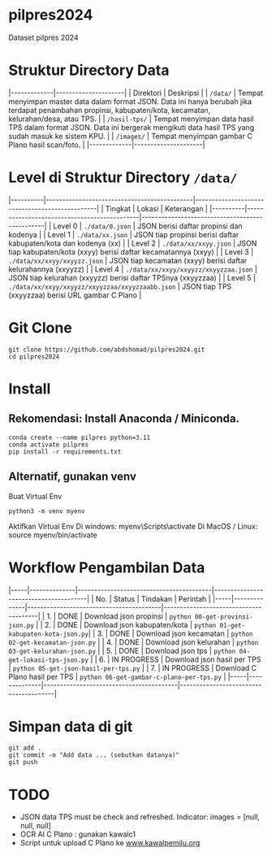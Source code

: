 # pilpres2024
Dataset pilpres 2024

# Struktur Directory Data

|-------------|---------------------|
| Direktori   | Deskripsi           |
| `/data/`   | Tempat menyimpan master data dalam format JSON. Data ini hanya berubah jika terdapat penambahan propinsi, kabupaten/kota, kecamatan, kelurahan/desa, atau TPS. |
| `/hasil-tps/` | Tempat menyimpan data hasil TPS dalam format JSON. Data ini bergerak mengikuti data hasil TPS yang sudah masuk ke sistem KPU. |
| `/images/` | Tempat menyimpan gambar C Plano hasil scan/foto. |
|-------------|---------------------|

# Level di Struktur Directory `/data/`

|----------|---------------------------------------------|------------------------------------------------|
| Tingkat  | Lokasi                                      | Keterangan                                     |
|----------|---------------------------------------------|------------------------------------------------|
| Level 0  | `./data/0.json`                             | JSON berisi daftar propinsi dan kodenya        |
| Level 1  | `./data/xx.json`                            | JSON tiap propinsi berisi daftar kabupaten/kota dan kodenya (xx) |
| Level 2  | `./data/xx/xxyy.json`                      | JSON tiap kabupaten/kota (xxyy) berisi daftar kecamatannya (xxyy) |
| Level 3  | `./data/xx/xxyy/xxyyzz.json`               | JSON tiap kecamatan (xxyy) berisi daftar kelurahannya (xxyyzz) |
| Level 4  | `./data/xx/xxyy/xxyyzz/xxyyzzaa.json`      | JSON tiap kelurahan (xxyyzz) berisi daftar TPSnya (xxyyzzaa) |
| Level 5  | `./data/xx/xxyy/xxyyzz/xxyyzzaa/xxyyzzaabb.json` | JSON tiap TPS (xxyyzzaa) berisi URL gambar C Plano |

# Git Clone 
```
git clone https://github.com/abdshomad/pilpres2024.git
cd pilpres2024
```

# Install 

## Rekomendasi: Install Anaconda / Miniconda. 
```
conda create --name pilpres python=3.11
conda activate pilpres 
pip install -r requirements.txt 
```
## Alternatif, gunakan venv 
Buat Virtual Env 
```
python3 -m venv myenv
```

Aktifkan Virtual Env 
Di windows: myenv\Scripts\activate
Di MacOS / Linux: source myenv/bin/activate

# Workflow Pengambilan Data 

|-----|--------------|-----------------------------------------|---------------------------------------|
| No. | Status       | Tindakan                                | Perintah                              |
|-----|--------------|-----------------------------------------|---------------------------------------|
| 1.  | DONE         | Download json propinsi                  | `python 00-get-provinsi-json.py`      |
| 2.  | DONE         | Download json kabupaten/kota            | `python 01-get-kabupaten-kota-json.py`|
| 3.  | DONE         | Download json kecamatan                 | `python 02-get-kecamatan-json.py`     |
| 4.  | DONE         | Download json kelurahan                 | `python 03-get-kelurahan-json.py`     |
| 5.  | DONE         | Download json tps                       | `python 04-get-lokasi-tps-json.py`           |
| 6.  | IN PROGRESS  | Download json hasil per TPS             | `python 05-get-json-hasil-per-tps.py` |
| 7.  | IN PROGRESS  | Download C Plano hasil per TPS          | `python 06-get-gambar-c-plano-per-tps.py`    |
|-----|--------------|-----------------------------------------|---------------------------------------|

# Simpan data di git 
```
git add .
git commit -m "Add data ... (sebutkan datanya)"
git push
```

# TODO 
* JSON data TPS must be check and refreshed. Indicator: images = [null, null, null]
* OCR AI C Plano : gunakan kawalc1 
* Script untuk upload C Plano ke www.kawalpemilu.org 
